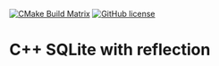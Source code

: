 [![CMake Build Matrix](https://github.com/jkalias/sqlite-reflection/actions/workflows/cmake.yml/badge.svg)](https://github.com/jkalias/sqlite-reflection/actions/workflows/cmake.yml)
[![GitHub license](https://img.shields.io/github/license/jkalias/functional_cpp)](https://github.com/jkalias/sqlite-reflection/blob/main/LICENSE)
# C++ SQLite with reflection
